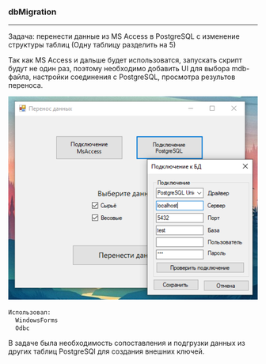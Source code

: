 ### dbMigration
---

Задача: перенести данные из MS Access в PostgreSQL с изменение структуры таблиц (Одну таблицу разделить на 5)

Так как MS Access и дальше будет использоватся,
запускать скрипт будут не один раз,
поэтому необходимо добавить UI для выбора mdb-файла,
настройки соединения с PostgreSQL,  просмотра результов переноса.

![Здесь должно быть изображение](../../Resources/dbMigration.png)

```
Использовал:
  WindowsForms
  Odbc
```


В задаче была необходимость сопоставления и подгрузки данных из других таблиц PostgreSQl для создания внешних ключей.

